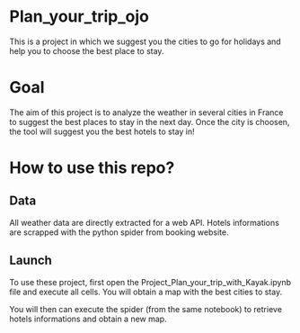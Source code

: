 # Plan_your_trip_ojo
This is a project in which we suggest you the cities to go for holidays and help you to choose the best place to stay.

# Goal

The aim of this project is to analyze the weather in several cities in France to suggest the best places to stay in the next day.
Once the city is choosen, the tool will suggest you the best hotels to stay in!

# How to use this repo?

## Data

All weather data are directly extracted for a web API.
Hotels informations are scrapped with the python spider from booking website.

## Launch

To use these project, first open the Project_Plan_your_trip_with_Kayak.ipynb file and execute all cells.
You will obtain a map with the best cities to stay.

You will then can execute the spider (from the same notebook) to retrieve hotels informations and obtain a new map.


